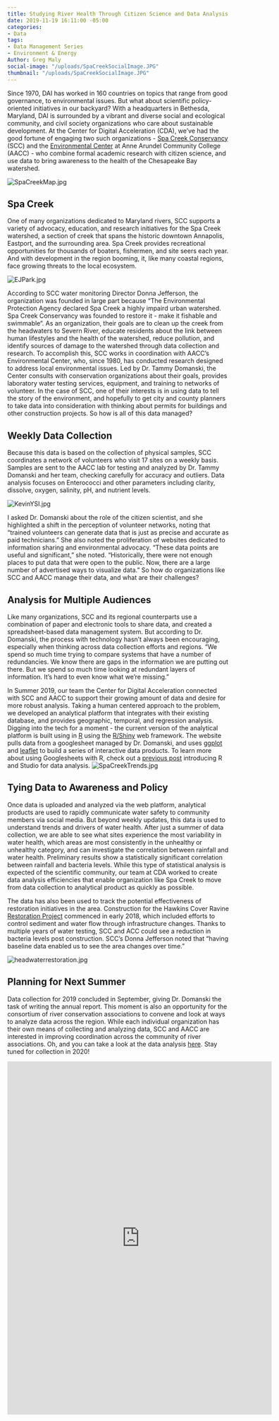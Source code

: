 ```yaml
---
title: Studying River Health Through Citizen Science and Data Analysis in Maryland
date: 2019-11-19 16:11:00 -05:00
categories:
- Data
tags:
- Data Management Series
- Environment & Energy
Author: Greg Maly
social-image: "/uploads/SpaCreekSocialImage.JPG"
thumbnail: "/uploads/SpaCreekSocialImage.JPG"
---
```


Since 1970, DAI has worked in 160 countries on topics that range from good governance, to environmental issues. But what about scientific policy-oriented initiatives in our backyard? With a headquarters in Bethesda, Maryland, DAI is surrounded by a vibrant and diverse social and ecological community, and civil society organizations who care about sustainable development. At the Center for Digital Acceleration (CDA), we’ve had the good fortune of engaging two such organizations - [Spa Creek Conservancy](https://www.spacreek.net/) (SCC) and the [Environmental Center](https://www.aacc.edu/about/schools-of-study/science-and-technology/environmental-center/) at Anne Arundel Community College (AACC) - who combine formal academic research with citizen science, and use data to bring awareness to the health of the Chesapeake Bay watershed.

![SpaCreekMap.jpg](/uploads/SpaCreekMap.jpg)

## Spa Creek 

One of many organizations dedicated to Maryland rivers, SCC supports a variety of advocacy, education, and research initiatives for the Spa Creek watershed, a section of creek that spans the historic downtown Annapolis, Eastport, and the surrounding area. Spa Creek provides recreational opportunities for thousands of boaters, fishermen, and site seers each year. And with development in the region booming, it, like many coastal regions, face growing threats to the local ecosystem.

![EJPark.jpg](/uploads/EJPark.jpg)

According to SCC water monitoring Director Donna Jefferson, the organization was founded in large part because “The Environmental Protection Agency declared Spa Creek a highly impaird urban watershed. Spa Creek Conservancy was founded to restore it - make it fishable and swimmable“.  As an organization, their goals are to clean up the creek from the headwaters to Severn River, educate residents about the link between human lifestyles and the health of the watershed, reduce pollution, and identify sources of damage to the watershed through data collection and research. To accomplish this, SCC works in coordination with AACC’s Environmental Center, who, since 1980, has conducted research designed to address local environmental issues. Led by Dr. Tammy Domanski, the Center consults with conservation organizations about their goals, provides laboratory water testing services, equipment, and training to networks of volunteer. In the case of SCC, one of their interests is in using data to tell the story of the environment, and hopefully to get city and county planners to take data into consideration with thinking about permits for buildings and other construction projects. So how is all of this data managed?

## Weekly Data Collection

Because this data is based on the collection of physical samples, SCC coordinates a network of volunteers who visit 17 sites on a weekly basis. Samples are sent to the AACC lab for testing and analyzed by Dr. Tammy Domanski and her team, checking carefully for accuracy and outliers. Data analysis focuses on Enterococci and other parameters including clarity, dissolve, oxygen, salinity, pH, and nutrient levels.

![KevinYSI.jpg](/uploads/KevinYSI.jpg)

I asked Dr. Domanski about the role of the citizen scientist, and she highlighted a shift in the perception of volunteer networks, noting that “trained volunteers can generate data that is just as precise and accurate as paid technicians.” She also noted the proliferation of websites dedicated to information sharing and environmental advocacy. “These data points are useful and significant,” she noted. “Historically, there were not enough places to put data that were open to the public. Now, there are a large number of advertised ways to visualize data.” So how do organizations like SCC and AACC manage their data, and what are their challenges?

## Analysis for Multiple Audiences

Like many organizations, SCC and its regional counterparts use a combination of paper and electronic tools to share data, and created a spreadsheet-based data management system. But according to Dr. Domanski, the process with technology hasn’t always been encouraging, especially when thinking across data collection efforts and regions. “We spend so much time trying to compare systems that have a number of redundancies. We know there are gaps in the information we are putting out there. But we spend so much time looking at redundant layers of information. It’s hard to even know what we’re missing.”

In Summer 2019, our team the Center for Digital Acceleration connected with SCC and AACC to support their growing amount of data and desire for more robust analysis. Taking a human centered approach to the problem, we developed an analytical platform that integrates with their existing database, and provides geographic, temporal, and regression analysis. Digging into the tech for a moment - the current version of the analytical platform is built using in [R](https://www.r-project.org/) using the [R/Shiny](https://shiny.rstudio.com/) web framework. The website pulls data from a googlesheet managed by Dr. Domanski, and uses [ggplot](https://ggplot2.tidyverse.org/) and [leaflet](https://rstudio.github.io/leaflet/) to build a series of interactive data products. To learn more about using Googlesheets with R, check out a [previous post](https://dai-global-digital.com/getting-started-with-rstudio.html) introducing R and Studio for data analysis. 
![SpaCreekTrends.jpg](/uploads/SpaCreekTrends.jpg)

## Tying Data to Awareness and Policy

Once data is uploaded and analyzed via the web platform, analytical products are used to rapidly communicate water safety to community members via social media. But beyond weekly updates, this data is used to understand trends and drivers of water health. After just a summer of data collection, we are able to see what sites experience the most variability in water health, which areas are most consistently in the unhealthy or unhealthy category, and can investigate the correlation between rainfall and water health. Preliminary results show a statistically significant correlation between rainfall and bacteria levels. While this type of statistical analysis is expected of the scientific community, our team at CDA worked to create data analysis efficiencies that enable organization like Spa Creek to move from data collection to analytical product as quickly as possible. 

The data has also been used to track the potential effectiveness of restoration initiatives in the area. Construction for the Hawkins Cover Ravine [Restoration Project](https://www.spacreek.net/index.php/91-restoration-of-hawkins-cove-in-annapolis-begins) commenced in early 2018, which included efforts to control sediment and water flow through infrastructure changes. Thanks to multiple years of water testing, SCC and ACC could see a reduction in bacteria levels post construction. SCC’s Donna Jefferson noted that “having baseline data enabled us to see the area changes over time.” 

![headwaterrestoration.jpg](/uploads/headwaterrestoration.jpg)

## Planning for Next Summer

Data collection for 2019 concluded in September, giving Dr. Domanski the task of writing the annual report. This moment is also an opportunity for the consortium of river conservation associations to convene and look at ways to analyze data across the region. While each individual organization has their own means of collecting and analyzing data, SCC and AACC are interested in improving coordination across the community of river associations. Oh, and you can take a look at the data analysis [here](https://gamaly.shinyapps.io/SpaCreek/). Stay tuned for collection in 2020!

<iframe src="https://gamaly.shinyapps.io/SpaCreek/" style="border:0px #ffffff none;" name="myiFrame" scrolling="yes" frameborder="1" marginheight="0px" marginwidth="0px" height="800px" width="600px" allowfullscreen></iframe>